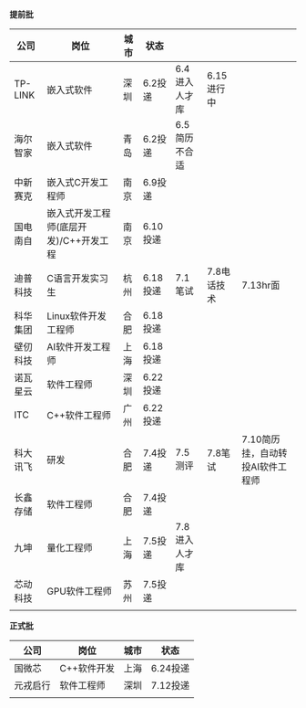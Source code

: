 **提前批**

| 公司     | 岗位                                   | 城市 | 状态     |               |            |                                  |
| -------- | -------------------------------------- | ---- | -------- | ------------- | ---------- | -------------------------------- |
| TP-LINK  | 嵌入式软件                             | 深圳 | 6.2投递  | 6.4进入人才库 | 6.15进行中 |                                  |
| 海尔智家 | 嵌入式软件                             | 青岛 | 6.2投递  | 6.5简历不合适 |            |                                  |
| 中新赛克 | 嵌入式C开发工程师                      | 南京 | 6.9投递  |               |            |                                  |
| 国电南自 | 嵌入式开发工程师(底层开发)/C++开发工程 | 南京 | 6.10投递 |               |            |                                  |
| 迪普科技 | C语言开发实习生                        | 杭州 | 6.18投递 | 7.1笔试       | 7.8电话技术|  7.13hr面                   |
| 科华集团 | Linux软件开发工程师                    | 合肥 | 6.18投递 |               |            |                                  |
| 壁仞科技 | AI软件开发工程师                       | 上海 | 6.18投递 |               |            |                                  |
| 诺瓦星云 | 软件工程师                             | 深圳 | 6.22投递 |               |            |                                  |
| ITC      | C++软件工程师                          | 广州 | 6.22投递 |               |            |                                  |
| 科大讯飞 | 研发                                   | 合肥 | 7.4投递  | 7.5测评       | 7.8笔试    | 7.10简历挂，自动转投AI软件工程师 |
| 长鑫存储 | 软件工程师                             | 合肥 | 7.4投递  |               |            |                                  |
| 九坤     | 量化工程师                             | 上海 | 7.5投递  | 7.8进入人才库 |            |                                  |
| 芯动科技 | GPU软件工程师                          | 苏州 | 7.5投递  |               |            |                                  |
|          |                                        |      |          |               |            |                                  |


**正式批**

| 公司     | 岗位        | 城市 | 状态     |
| -------- | ----------- | ---- | -------- |
| 国微芯   | C++软件开发 | 上海 | 6.24投递 |
| 元戎启行 | 软件工程师  | 深圳 | 7.12投递 |
|          |             |      |          |
